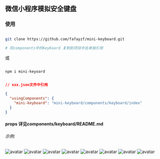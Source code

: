
## 微信小程序模拟安全键盘

### 使用
```sh 

git clone https://github.com/fafayzf/mini-keyboard.git

# 将components中的keyboard 复制到项目中去单独引用

```

或

```sh

npm i mini-keyoard

```

```json

// xxx.json文件中引用

{
  "usingComponents": {
    "mini-keyboard": "mini-keyboard/components/keyboard/index"
  }
}

```


#### props 详见components/keyboard/README.md

###### 示例:
![avatar](https://github.com/fafayzf/miniprogram-keyboard/blob/master/static/%E5%BE%AE%E4%BF%A1%E6%88%AA%E5%9B%BE_20210410154714.png)
![avatar](https://github.com/fafayzf/miniprogram-keyboard/blob/master/static/%E5%BE%AE%E4%BF%A1%E6%88%AA%E5%9B%BE_20210410154756.png)
![avatar](https://github.com/fafayzf/miniprogram-keyboard/blob/master/static/%E5%BE%AE%E4%BF%A1%E6%88%AA%E5%9B%BE_20210410154807.png)
![avatar](https://github.com/fafayzf/miniprogram-keyboard/blob/master/static/%E5%BE%AE%E4%BF%A1%E6%88%AA%E5%9B%BE_20210410154825.png)
![avatar](https://github.com/fafayzf/miniprogram-keyboard/blob/master/static/%E5%BE%AE%E4%BF%A1%E6%88%AA%E5%9B%BE_20210410154838.png)
![avatar](https://github.com/fafayzf/miniprogram-keyboard/blob/master/static/%E5%BE%AE%E4%BF%A1%E6%88%AA%E5%9B%BE_20210410154915.png)
![avatar](https://github.com/fafayzf/miniprogram-keyboard/blob/master/static/%E5%BE%AE%E4%BF%A1%E6%88%AA%E5%9B%BE_20210410154928.png)
![avatar](https://github.com/fafayzf/miniprogram-keyboard/blob/master/static/%E5%BE%AE%E4%BF%A1%E6%88%AA%E5%9B%BE_20210410155013.png)
